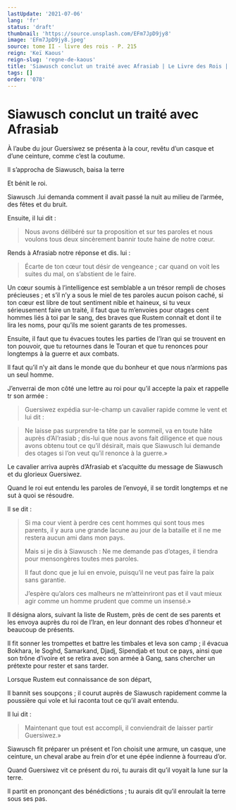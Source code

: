 ```yaml
---
lastUpdate: '2021-07-06'
lang: 'fr'
status: 'draft'
thumbnail: 'https://source.unsplash.com/EFm7JpD9jy8'
image: 'EFm7JpD9jy8.jpeg'
source: tome II - livre des rois - P. 215
reign: 'Keï Kaous'
reign-slug: 'regne-de-kaous'
title: 'Siawusch conclut un traité avec Afrasiab | Le Livre des Rois | Shâhnâmeh'
tags: []
order: '078'
---
```


<!-- LTeX: language=fr -->

# Siawusch conclut un traité avec Afrasiab

À l’aube du jour Guersiwez se présenta à la cour, revêtu d’un casque et d’une ceinture, comme c’est la coutume.

Il s’approcha de Siawusch, baisa la terre

Et bénit le roi.

Siawusch .lui demanda comment il avait passé la nuit au milieu de l’armée, des fêtes et du bruit.

Ensuite, il lui dit :

> Nous avons délibéré sur ta proposition et sur tes paroles et nous voulons tous deux sincèrement bannir toute haine de notre cœur.

Rends à Afrasiab notre réponse et dis. lui :

> Écarte de ton cœur tout désir de vengeance ; car quand on voit les suites du mal, on s’abstient de le faire.

Un cœur soumis à l’intelligence est semblable a un trésor rempli de choses précieuses ; et s’il n’y a sous le miel de tes paroles aucun poison caché, si ton cœur est libre de tout sentiment nible et haineux, si tu veux sérieusement faire un traité, il faut que tu m’envoies pour otages cent hommes liés à toi par le sang, des braves que Rustem connaît et dont il te lira les noms, pour qu’ils me soient garants de tes promesses.

Ensuite, il faut que tu évacues toutes les parties de l’Iran qui se trouvent en ton pouvoir, que tu retournes dans le Touran et que tu renonces pour longtemps à la guerre et aux combats.

Il faut qu’il n’y ait dans le monde que du bonheur et que nous n’armions pas un seul homme.

J’enverrai de mon côté une lettre au roi pour qu’il accepte la paix et rappelle tr son armée :

> Guersiwez expédia sur-le-champ un cavalier rapide comme le vent et lui dit :

> Ne laisse pas surprendre ta tête par le sommeil, va en toute hâte auprès d’AI’rasiab ; dis-lui que nous avons fait diligence et que nous avons obtenu tout ce qu’il désirait, mais que Siawusch lui demande des otages si l’on veut qu’il renonce à la guerre.»

Le cavalier arriva auprès d’Afrasiab et s’acquitte du message de Siawusch et du glorieux Guersiwez.

Quand le roi eut entendu les paroles de l’envoyé, il se tordit longtemps et ne sut à quoi se résoudre.

Il se dit :

> Si ma cour vient à perdre ces cent hommes qui sont tous mes parents, il y aura une grande lacune au jour de la bataille et il ne me restera aucun ami dans mon pays.
>
> Mais si je dis à Siawusch : Ne me demande pas d’otages, il tiendra pour mensongères toutes mes paroles.
>
> Il faut donc que je lui en envoie, puisqu’il ne veut pas faire la paix sans garantie.
>
> J’espère qu’alors ces malheurs ne m’atteinriront pas et il vaut mieux agir comme un homme prudent que comme un insensé.»

Il désigna alors, suivant la liste de Rustem, près de cent de ses parents et les envoya auprès du roi de l’Iran, en leur donnant des robes d’honneur et beaucoup de présents.

Il fit sonner les trompettes et battre les timbales et leva son camp ; il évacua Bokhara, le Soghd, Samarkand, Djadj, Sipendjab et tout ce pays, ainsi que son trône d’ivoire et se retira avec son armée à Gang, sans chercher un prétexte pour rester et sans tarder.

Lorsque Rustem eut connaissance de son départ,

Il bannit ses soupçons ; il courut auprès de Siawusch rapidement comme la poussière qui vole et lui raconta tout ce qu’il avait entendu.

Il lui dit :

> Maintenant que tout est accompli, il conviendrait de laisser partir Guersiwez.»

Siawusch fit préparer un présent et l’on choisit une armure, un casque, une ceinture, un cheval arabe au frein d’or et une épée indienne à fourreau d’or.

Quand Guersiwez vit ce présent du roi, tu aurais dit qu’il voyait la lune sur la terre.

Il partit en prononçant des bénédictions ; tu aurais dit qu’il enroulait la terre sous ses pas.
